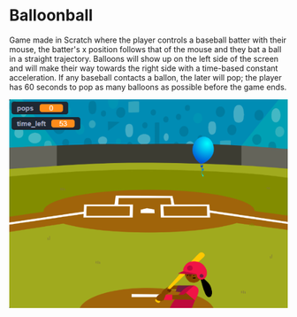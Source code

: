 # Balloonball

Game made in Scratch where the player controls a baseball batter with their mouse, the batter's x position follows that of the mouse and they bat a ball in a straight trajectory. Balloons will show up on the left side of the screen and will make their way towards the right side with a time-based constant acceleration. If any baseball contacts a ballon, the later will pop; the player has 60 seconds to pop as many balloons as possible before the game ends.

![Screenshot of a baseball player getting ready to swing at a balloon](Images/screenshot.PNG "A baseball player getting ready to swing at a balloon")